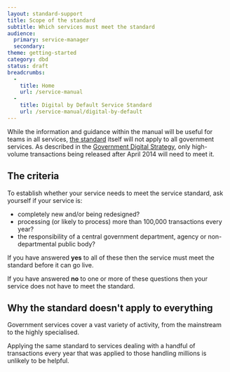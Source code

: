 ```yaml
---
layout: standard-support
title: Scope of the standard
subtitle: Which services must meet the standard
audience:
  primary: service-manager
  secondary:
theme: getting-started
category: dbd
status: draft
breadcrumbs:
  -
    title: Home
    url: /service-manual
  -
    title: Digital by Default Service Standard
    url: /service-manual/digital-by-default
---
```


While the information and guidance within the manual will be useful for teams in all services, [the standard](/service-manual/digital-by-default) itself will not apply to all government services. As described in the [Government Digital Strategy](http://publications.cabinetoffice.gov.uk/digital/), only high-volume transactions being released after April 2014 will need to meet it.

## The criteria

To establish whether your service needs to meet the service standard, ask yourself if your service is:

* completely new and/or being redesigned?
* processing (or likely to process) more than 100,000 transactions every year?
* the responsibility of a central government department, agency or non-departmental public body?


If you have answered **yes** to all of these then the service must meet the standard before it can go live.

If you have answered **no** to one or more of these questions then your service does not have to meet the standard.

## Why the standard doesn't apply to everything
Government services cover a vast variety of activity, from the mainstream to the highly specialised. 

Applying the same standard to services dealing with a handful of transactions every year that was applied to those handling millions is unlikely to be helpful. 
